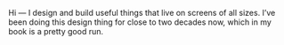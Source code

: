 Hi —
I design and build useful things that live on screens of all sizes. I’ve been doing this design thing for close to two decades now, which in my book is a pretty good run.
